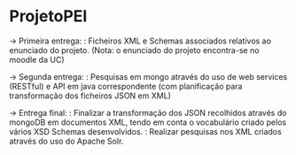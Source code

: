 # ProjetoPEI

-> Primeira entrega:
: Ficheiros XML e Schemas associados relativos ao enunciado do projeto.
(Nota: o enunciado do projeto encontra-se no moodle da UC)

-> Segunda entrega:
: Pesquisas em mongo através do uso de web services (RESTful) e 
API em java correspondente (com planificação para transformação dos 
ficheiros JSON em XML)

-> Entrega final:
: Finalizar a transformação dos JSON recolhidos através do mongoDB
em documentos XML, tendo em conta o vocabulário criado pelos
vários XSD Schemas desenvolvidos.
: Realizar pesquisas nos XML criados através do uso do Apache Solr.